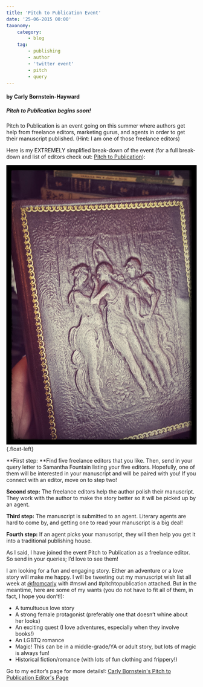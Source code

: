 ```yaml
---
title: 'Pitch to Publication Event'
date: '25-06-2015 00:00'
taxonomy:
    category:
        - blog
    tag:
        - publishing
        - author
        - 'twitter event'
        - pitch
        - query
---
```


#### by Carly Bornstein-Hayward

##### Pitch to Publication begins soon!

Pitch to Publication is an event going on this summer where authors get help from freelance editors, marketing gurus, and agents in order to get their manuscript published. (Hint: I am one of those freelance editors)

Here is my EXTREMELY simplified break-down of the event (for a full break-down and list of editors check out: [Pitch to Publication](http://sfountain.com/notes/pitch-publication-entry?target=_blank)):

![](Book_Light_Editorial_Three_Graces.jpg?cropResize=300,300){.float-left}

**First step: **Find five freelance editors that you like. Then, send in your query letter to Samantha Fountain listing your five editors. Hopefully, one of them will be interested in your manuscript and will be paired with you! If you connect with an editor, move on to step two!

**Second step:** The freelance editors help the author polish their manuscript. They work with the author to make the story better so it will be picked up by an agent.

**Third step:** The manuscript is submitted to an agent. Literary agents are hard to come by, and getting one to read your manuscript is a big deal!

**Fourth step:** If an agent picks your manuscript, they will then help you get it into a traditional publishing house.

As I said, I have joined the event Pitch to Publication as a freelance editor. So send in your queries; I’d love to see them!

I am looking for a fun and engaging story. Either an adventure or a love story will make me happy. I will be tweeting out my manuscript wish list all week at [@fromcarly](https://twitter.com/FromCarly?target=_blank) with #mswl and #pitchtopublication attached. But in the meantime, here are some of my wants (you do not have to fit all of them, in fact, I hope you don’t!):

 * A tumultuous love story
 * A strong female protagonist (preferably one that doesn’t whine about her looks)
 * An exciting quest (I love adventures, especially when they involve books!)
 * An LGBTQ romance
 * Magic! This can be in a middle-grade/YA or adult story, but lots of magic is always fun!
 * Historical fiction/romance (with lots of fun clothing and frippery!)


Go to my editor’s page for more details!: [Carly Bornstein's Pitch to Publication Editor's Page](http://sfountain.com/notes/pitch-publication-freelance-editor-carly-bornstein?targer=_blank)

